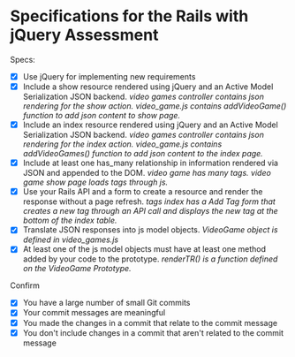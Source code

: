 # Specifications for the Rails with jQuery Assessment

Specs:
- [x] Use jQuery for implementing new requirements
- [x] Include a show resource rendered using jQuery and an Active Model Serialization JSON backend.
  *video games controller contains json rendering for the show action. video_game.js contains addVideoGame() function to add json content to show page.*
- [x] Include an index resource rendered using jQuery and an Active Model Serialization JSON backend.
  *video games controller contains json rendering for the index action. video_game.js contains addVideoGames() function to add json content to the index page.*
- [x] Include at least one has_many relationship in information rendered via JSON and appended to the DOM.
  *video game has many tags. video game show page loads tags through js.*
- [x] Use your Rails API and a form to create a resource and render the response without a page refresh.
  *tags index has a Add Tag form that creates a new tag through an API call and displays the new tag at the bottom of the index table.*
- [x] Translate JSON responses into js model objects.
  *VideoGame object is defined in video_games.js*
- [x] At least one of the js model objects must have at least one method added by your code to the prototype.
  *renderTR() is a function defined on the VideoGame Prototype.*

Confirm
- [x] You have a large number of small Git commits
- [x] Your commit messages are meaningful
- [x] You made the changes in a commit that relate to the commit message
- [x] You don't include changes in a commit that aren't related to the commit message
